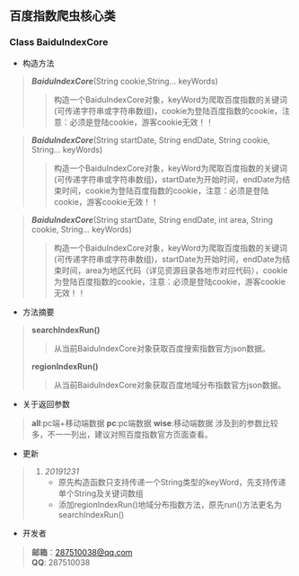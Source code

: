 ## 百度指数爬虫核心类

### Class BaiduIndexCore

* 构造方法
> ***BaiduIndexCore***(String cookie,String... keyWords)
>> 构造一个BaiduIndexCore对象，keyWord为爬取百度指数的关键词(可传递字符串或字符串数组)，cookie为登陆百度指数的cookie，注意：必须是登陆cookie，游客cookie无效！！

> ***BaiduIndexCore***(String startDate, String endDate, String cookie, String... keyWords)
>> 构造一个BaiduIndexCore对象，keyWord为爬取百度指数的关键词(可传递字符串或字符串数组)，startDate为开始时间，endDate为结束时间，cookie为登陆百度指数的cookie，注意：必须是登陆cookie，游客cookie无效！！

> ***BaiduIndexCore***(String startDate, String endDate, int area, String cookie, String... keyWords)
>> 构造一个BaiduIndexCore对象，keyWord为爬取百度指数的关键词(可传递字符串或字符串数组)，startDate为开始时间，endDate为结束时间，area为地区代码（详见资源目录各地市对应代码），cookie为登陆百度指数的cookie，注意：必须是登陆cookie，游客cookie无效！！

* 方法摘要
> **searchIndexRun()**
> > 从当前BaiduIndexCore对象获取百度搜索指数官方json数据。
>
> **regionIndexRun()**
> > 从当前BaiduIndexCore对象获取百度地域分布指数官方json数据。

* 关于返回参数
> **all**:pc端+移动端数据
> **pc**:pc端数据
> **wise**:移动端数据
> 涉及到的参数比较多，不一一列出，建议对照百度指数官方页面查看。

* 更新
> 1. *20191231*
>    - 原先构造函数只支持传递一个String类型的keyWord，先支持传递单个String及关键词数组
>    - 添加regionIndexRun()地域分布指数方法，原先run()方法更名为searchIndexRun()

* 开发者
>  **邮箱**：287510038@qq.com  
>  **QQ**: 287510038
